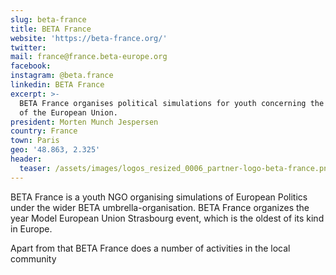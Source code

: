 ```yaml
---
slug: beta-france
title: BETA France
website: 'https://beta-france.org/'
twitter: 
mail: france@france.beta-europe.org
facebook:
instagram: @beta.france
linkedin: BETA France
excerpt: >-
  BETA France organises political simulations for youth concerning the workings
  of the European Union.
president: Morten Munch Jespersen
country: France
town: Paris
geo: '48.863, 2.325'
header:
  teaser: /assets/images/logos_resized_0006_partner-logo-beta-france.png
---
```

BETA France is a youth NGO organising simulations of European Politics under the wider BETA umbrella-organisation. BETA France organizes the year Model European Union Strasbourg event, which is the oldest of its kind in Europe.



Apart from that BETA France does a number of activities in the local community


